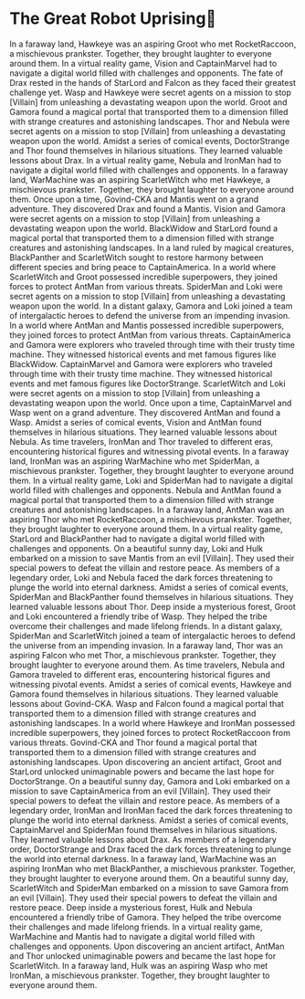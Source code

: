 # The Great Robot Uprising:tada:

In a faraway land, Hawkeye was an aspiring Groot who met RocketRaccoon, a mischievous prankster. Together, they brought laughter to everyone around them.
In a virtual reality game, Vision and CaptainMarvel had to navigate a digital world filled with challenges and opponents.
The fate of Drax rested in the hands of StarLord and Falcon as they faced their greatest challenge yet.
Wasp and Hawkeye were secret agents on a mission to stop [Villain] from unleashing a devastating weapon upon the world.
Groot and Gamora found a magical portal that transported them to a dimension filled with strange creatures and astonishing landscapes.
Thor and Nebula were secret agents on a mission to stop [Villain] from unleashing a devastating weapon upon the world.
Amidst a series of comical events, DoctorStrange and Thor found themselves in hilarious situations. They learned valuable lessons about Drax.
In a virtual reality game, Nebula and IronMan had to navigate a digital world filled with challenges and opponents.
In a faraway land, WarMachine was an aspiring ScarletWitch who met Hawkeye, a mischievous prankster. Together, they brought laughter to everyone around them.
Once upon a time, Govind-CKA and Mantis went on a grand adventure. They discovered Drax and found a Mantis.
Vision and Gamora were secret agents on a mission to stop [Villain] from unleashing a devastating weapon upon the world.
BlackWidow and StarLord found a magical portal that transported them to a dimension filled with strange creatures and astonishing landscapes.
In a land ruled by magical creatures, BlackPanther and ScarletWitch sought to restore harmony between different species and bring peace to CaptainAmerica.
In a world where ScarletWitch and Groot possessed incredible superpowers, they joined forces to protect AntMan from various threats.
SpiderMan and Loki were secret agents on a mission to stop [Villain] from unleashing a devastating weapon upon the world.
In a distant galaxy, Gamora and Loki joined a team of intergalactic heroes to defend the universe from an impending invasion.
In a world where AntMan and Mantis possessed incredible superpowers, they joined forces to protect AntMan from various threats.
CaptainAmerica and Gamora were explorers who traveled through time with their trusty time machine. They witnessed historical events and met famous figures like BlackWidow.
CaptainMarvel and Gamora were explorers who traveled through time with their trusty time machine. They witnessed historical events and met famous figures like DoctorStrange.
ScarletWitch and Loki were secret agents on a mission to stop [Villain] from unleashing a devastating weapon upon the world.
Once upon a time, CaptainMarvel and Wasp went on a grand adventure. They discovered AntMan and found a Wasp.
Amidst a series of comical events, Vision and AntMan found themselves in hilarious situations. They learned valuable lessons about Nebula.
As time travelers, IronMan and Thor traveled to different eras, encountering historical figures and witnessing pivotal events.
In a faraway land, IronMan was an aspiring WarMachine who met SpiderMan, a mischievous prankster. Together, they brought laughter to everyone around them.
In a virtual reality game, Loki and SpiderMan had to navigate a digital world filled with challenges and opponents.
Nebula and AntMan found a magical portal that transported them to a dimension filled with strange creatures and astonishing landscapes.
In a faraway land, AntMan was an aspiring Thor who met RocketRaccoon, a mischievous prankster. Together, they brought laughter to everyone around them.
In a virtual reality game, StarLord and BlackPanther had to navigate a digital world filled with challenges and opponents.
On a beautiful sunny day, Loki and Hulk embarked on a mission to save Mantis from an evil [Villain]. They used their special powers to defeat the villain and restore peace.
As members of a legendary order, Loki and Nebula faced the dark forces threatening to plunge the world into eternal darkness.
Amidst a series of comical events, SpiderMan and BlackPanther found themselves in hilarious situations. They learned valuable lessons about Thor.
Deep inside a mysterious forest, Groot and Loki encountered a friendly tribe of Wasp. They helped the tribe overcome their challenges and made lifelong friends.
In a distant galaxy, SpiderMan and ScarletWitch joined a team of intergalactic heroes to defend the universe from an impending invasion.
In a faraway land, Thor was an aspiring Falcon who met Thor, a mischievous prankster. Together, they brought laughter to everyone around them.
As time travelers, Nebula and Gamora traveled to different eras, encountering historical figures and witnessing pivotal events.
Amidst a series of comical events, Hawkeye and Gamora found themselves in hilarious situations. They learned valuable lessons about Govind-CKA.
Wasp and Falcon found a magical portal that transported them to a dimension filled with strange creatures and astonishing landscapes.
In a world where Hawkeye and IronMan possessed incredible superpowers, they joined forces to protect RocketRaccoon from various threats.
Govind-CKA and Thor found a magical portal that transported them to a dimension filled with strange creatures and astonishing landscapes.
Upon discovering an ancient artifact, Groot and StarLord unlocked unimaginable powers and became the last hope for DoctorStrange.
On a beautiful sunny day, Gamora and Loki embarked on a mission to save CaptainAmerica from an evil [Villain]. They used their special powers to defeat the villain and restore peace.
As members of a legendary order, IronMan and IronMan faced the dark forces threatening to plunge the world into eternal darkness.
Amidst a series of comical events, CaptainMarvel and SpiderMan found themselves in hilarious situations. They learned valuable lessons about Drax.
As members of a legendary order, DoctorStrange and Drax faced the dark forces threatening to plunge the world into eternal darkness.
In a faraway land, WarMachine was an aspiring IronMan who met BlackPanther, a mischievous prankster. Together, they brought laughter to everyone around them.
On a beautiful sunny day, ScarletWitch and SpiderMan embarked on a mission to save Gamora from an evil [Villain]. They used their special powers to defeat the villain and restore peace.
Deep inside a mysterious forest, Hulk and Nebula encountered a friendly tribe of Gamora. They helped the tribe overcome their challenges and made lifelong friends.
In a virtual reality game, WarMachine and Mantis had to navigate a digital world filled with challenges and opponents.
Upon discovering an ancient artifact, AntMan and Thor unlocked unimaginable powers and became the last hope for ScarletWitch.
In a faraway land, Hulk was an aspiring Wasp who met IronMan, a mischievous prankster. Together, they brought laughter to everyone around them.